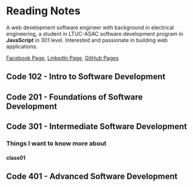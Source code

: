 # Reading Notes

 A web development software engineer with background in electrical engineering, a student in LTUC-ASAC software development program in **JavaScript** in 301 level. Interested and passionate in building web applications. 

[Facebook Page](https://web.facebook.com/fatimakhwaileh), [Linkedln Page](https://www.linkedin.com/feed/), [GitHub Pages](https://github.com/KhwailehFatima)
 ## Code 102 - Intro to Software Development

 ## Code 201 - Foundations of Software Development

## Code 301 - Intermediate Software Development

### Things I want to know more about
 ####  class01

## Code 401 - Advanced Software Development
